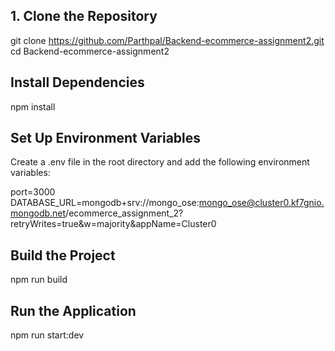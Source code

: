 ## 1. Clone the Repository

git clone https://github.com/Parthpal/Backend-ecommerce-assignment2.git
cd Backend-ecommerce-assignment2

## Install Dependencies

npm install

## Set Up Environment Variables

Create a .env file in the root directory and add the following environment variables:

port=3000
DATABASE_URL=mongodb+srv://mongo_ose:mongo_ose@cluster0.kf7gnio.mongodb.net/ecommerce_assignment_2?retryWrites=true&w=majority&appName=Cluster0

## Build the Project

npm run build

## Run the Application

npm run start:dev
